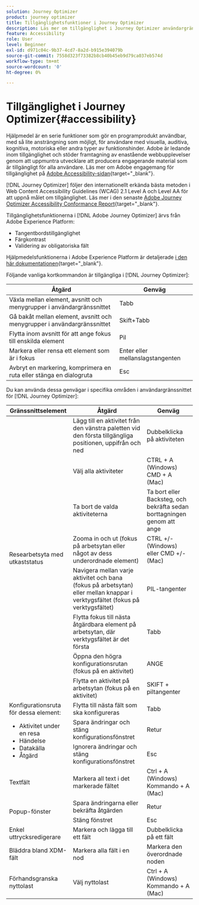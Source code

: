 ```yaml
---
solution: Journey Optimizer
product: journey optimizer
title: Tillgänglighetsfunktioner i Journey Optimizer
description: Läs mer om tillgänglighet i Journey Optimizer användargränssnitt
feature: Accessibility
role: User
level: Beginner
exl-id: d971c04c-9b37-4cd7-8a2d-b915e394079b
source-git-commit: 7558d323f73382b8cb40b45eb9d79ca037eb574d
workflow-type: tm+mt
source-wordcount: '0'
ht-degree: 0%

---
```


# Tillgänglighet i Journey Optimizer{#accessibility}

Hjälpmedel är en serie funktioner som gör en programprodukt användbar, med så lite ansträngning som möjligt, för användare med visuella, auditiva, kognitiva, motoriska eller andra typer av funktionshinder. Adobe är ledande inom tillgänglighet och stöder framtagning av enastående webbupplevelser genom att uppmuntra utvecklare att producera engagerande material som är tillgängligt för alla användare. Läs mer om Adobe engagemang för tillgänglighet på [Adobe Accessibility-sidan](https://www.adobe.com/accessibility.html){target="_blank"}.

[!DNL Journey Optimizer] följer den internationellt erkända bästa metoden i Web Content Accessibility Guidelines (WCAG) 2.1 Level A och Level AA för att uppnå målet om tillgänglighet. Läs mer i den senaste [Adobe Journey Optimizer Accessibility Conformance Report](https://www.adobe.com/accessibility/compliance/adobe-journey-optimizer.html){target="_blank"}.


Tillgänglighetsfunktionerna i [!DNL Adobe Journey Optimizer] ärvs från Adobe Experience Platform:

* Tangentbordstillgänglighet
* Färgkontrast
* Validering av obligatoriska fält

Hjälpmedelsfunktionerna i Adobe Experience Platform är detaljerade [i den här dokumentationen](https://experienceleague.adobe.com/docs/experience-platform/accessibility/features.html){target="_blank"}.

Följande vanliga kortkommandon är tillgängliga i [!DNL Journey Optimizer]:

| Åtgärd | Genväg |
| --- | --- |
| Växla mellan element, avsnitt och menygrupper i användargränssnittet | Tabb |
| Gå bakåt mellan element, avsnitt och menygrupper i användargränssnittet | Skift+Tabb |
| Flytta inom avsnitt för att ange fokus till enskilda element | Pil |
| Markera eller rensa ett element som är i fokus | Enter eller mellanslagstangenten |
| Avbryt en markering, komprimera en ruta eller stänga en dialogruta | Esc |

Du kan använda dessa genvägar i specifika områden i användargränssnittet för [!DNL Journey Optimizer]:

<table>
  <thead>
    <tr>
      <th>Gränssnittselement</th>
      <th>Åtgärd</th>
      <th>Genväg</th>
    </tr>
  </thead>
  <tr>
    <td rowspan="8">Researbetsyta med utkaststatus</td>
    <td>Lägg till en aktivitet från den vänstra paletten vid den första tillgängliga positionen, uppifrån och ned</td>
    <td>Dubbelklicka på aktiviteten</td>
  </tr>
  <tr>
    <td>Välj alla aktiviteter</td>
    <td>CTRL + A (Windows)<br/>CMD + A (Mac)</td>
  </tr>
  <tr>
    <td>Ta bort de valda aktiviteterna</td>
    <td>Ta bort eller Backsteg, och bekräfta sedan borttagningen genom att ange</td>
  </tr>
  <tr>
    <td>Zooma in och ut (fokus på arbetsytan eller något av dess underordnade element)</td>
    <td>CTRL +/- (Windows) eller CMD +/- (Mac)</td>
  </tr>  
  <tr>
    <td>Navigera mellan varje aktivitet och bana (fokus på arbetsytan) eller mellan knappar i verktygsfältet (fokus på verktygsfältet)</td>
    <td>PIL-tangenter</td>
  </tr>   
  <tr>
    <td>Flytta fokus till nästa åtgärdbara element på arbetsytan, där verktygsfältet är det första</td>
    <td>Tabb</td>
  </tr>  
  <tr>
    <td>Öppna den högra konfigurationsrutan (fokus på en aktivitet)</td>
    <td>ANGE</td>
  </tr>   
  <tr>
    <td>Flytta en aktivitet på arbetsytan (fokus på en aktivitet)</td>
    <td>SKIFT + piltangenter</td>
  </tr>  
  <tr>
  <td rowspan="3">
  Konfigurationsruta för dessa element:
<ul>
  <li>Aktivitet under en resa</li>
  <li>Händelse</li>
  <li>Datakälla</li>
  <li>Åtgärd</li>
</ul>
  </td>
    <td>Flytta till nästa fält som ska konfigureras</td>
    <td>Tabb</td>
  </tr>
  <tr>
    <td>Spara ändringar och stäng konfigurationsfönstret</td>
    <td>Retur</td>
  </tr>
  <tr>
    <td>Ignorera ändringar och stäng konfigurationsfönstret</td>
    <td>Esc</td>
  </tr>
<!-- //Ajouter ce raccourci quand il marchera (actuellement, le raccourci Ctrl/Cmd+F du navigateur a priorité sur celui de AJO).//
  <tr>
    <td>Page with a search bar</td>
    <td>Select the search bar</td>
    <td>Ctrl/Command + F</td>
  </tr>
-->
  <tr>
    <td>Textfält</td>
    <td>Markera all text i det markerade fältet</td>
    <td>Ctrl + A (Windows)<br/>Kommando + A (Mac)</td>
  </tr>
  <tr>
    <td rowspan="2">Popup-fönster</td>
    <td>Spara ändringarna eller bekräfta åtgärden</td>
    <td>Retur</td>
  </tr>
  <tr>
    <td>Stäng fönstret</td>
    <td>Esc</td>
  </tr>
  <tr>
    <td>Enkel uttrycksredigerare</td>
    <td>Markera och lägga till ett fält</td>
    <td>Dubbelklicka på ett fält</td>
  </tr>
  <tr>
    <td>Bläddra bland XDM-fält</td>
    <td>Markera alla fält i en nod</td>
    <td>Markera den överordnade noden</td>
  </tr>
  <tr>
    <td>Förhandsgranska nyttolast</td>
    <td>Välj nyttolast</td>
    <td>Ctrl + A (Windows)<br/>Kommando + A (Mac)</td>
  </tr>
</table>
